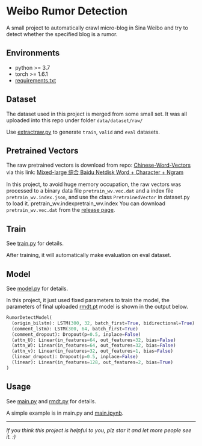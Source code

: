 # Weibo Rumor Detection

A small project to automatically crawl micro-blog in Sina Weibo and try to detect whether the specified blog is a rumor.

## Environments

- python >= 3.7
- torch >= 1.6.1
- [requirements.txt](https://github.com/ww-rm/weibo-rmdt/blob/main/requirements.txt)

## Dataset

The dataset used in this project is merged from some small set. It was all uploaded into this repo under folder ```data/dataset/raw/```

Use [extractraw.py](https://github.com/ww-rm/weibo-rmdt/blob/main/extractraw.py) to generate ```train```, ```valid``` and ```eval``` datasets.

## Pretrained Vectors

The raw pretrained vectors is download from repo: [Chinese-Word-Vectors](https://github.com/Embedding/Chinese-Word-Vectors) via this link: [Mixed-large 综合 Baidu Netdisk Word + Character + Ngram](https://pan.baidu.com/s/14JP1gD7hcmsWdSpTvA3vKA)

In this project, to avoid huge memory occupation, the raw vectors was processed to a binary data file ```pretrain_wv.vec.dat``` and a index file ```pretrain_wv.index.json```, and use the class ```PretrainedVector``` in dataset.py to load it.
pretrain_wv.indexpretrain_wv.index
You can download ```pretrain_wv.vec.dat``` from the [release page](https://github.com/ww-rm/weibo-rmdt/releases/tag/v1.0.0).

## Train

See [train.py](https://github.com/ww-rm/weibo-rmdt/blob/main/train.py) for details.

After training, it will automatically make evaluation on eval dataset.

## Model

See [model.py](https://github.com/ww-rm/weibo-rmdt/blob/main/model.py) for details.

In this project, it just used fixed parameters to train the model, the parameters of final uploaded [rmdt.pt](https://github.com/ww-rm/weibo-rmdt/blob/main/data/model/rmdt.pt) model is shown in the output below.

```python
RumorDetectModel(
  (origin_bilstm): LSTM(300, 32, batch_first=True, bidirectional=True)
  (comment_lstm): LSTM(300, 64, batch_first=True)
  (comment_dropout): Dropout(p=0.5, inplace=False)
  (attn_U): Linear(in_features=64, out_features=32, bias=False)
  (attn_W): Linear(in_features=64, out_features=32, bias=False)
  (attn_v): Linear(in_features=32, out_features=1, bias=False)
  (linear_dropout): Dropout(p=0.5, inplace=False)
  (linear): Linear(in_features=128, out_features=2, bias=True)
)
```

## Usage

See [main.py](https://github.com/ww-rm/weibo-rmdt/blob/main/main.py) and [rmdt.py](https://github.com/ww-rm/weibo-rmdt/blob/main/rmdt.py) for details.

A simple example is in main.py and [main.ipynb](https://github.com/ww-rm/weibo-rmdt/blob/main/main.ipynb).

---

*If you think this project is helpful to you, plz star it and let more people see it. :)*
